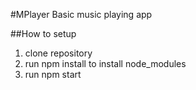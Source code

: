 #MPlayer
Basic music playing app

##How to setup
1. clone repository
2. run npm install to install node_modules
3. run npm start

